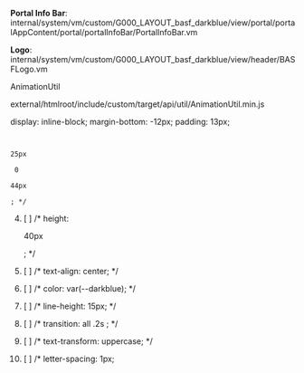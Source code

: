 
**Portal Info Bar**: internal/system/vm/custom/G000_LAYOUT_basf_darkblue/view/portal/portalAppContent/portal/portalInfoBar/PortalInfoBar.vm

**Logo**: 
internal/system/vm/custom/G000_LAYOUT_basf_darkblue/view/header/BASFLogo.vm


AnimationUtil

external/htmlroot/include/custom/target/api/util/AnimationUtil.min.js

display: inline-block;
margin-bottom: -12px;
padding: 13px;
    
     
    
    25px
    
     0 
    
    44px
    
    ; */
4. [ ]  /* height:
    
    40px
    
    ; */
5. [ ]  /* text-align: center; */
6. [ ]  /* color: var(--darkblue); */
7. [ ]  /* line-height: 15px; */
8. [ ]  /* transition: all .2s ; */
9. [ ]  /* text-transform: uppercase; */
10. [ ]  /* letter-spacing: 1px;